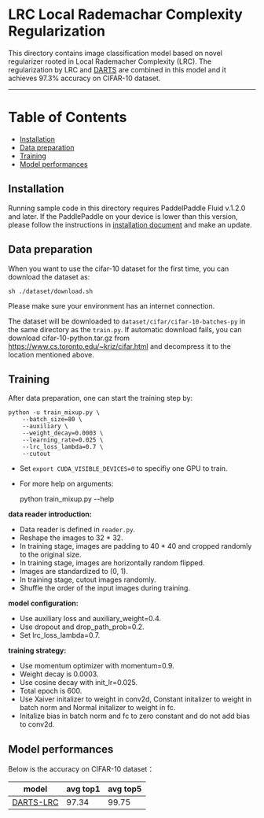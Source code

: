 # LRC Local Rademachar Complexity Regularization
This directory contains image classification model based on novel regularizer rooted in Local Rademacher Complexity (LRC). The regularization by LRC and [DARTS](https://arxiv.org/abs/1806.09055) are combined in this model and it achieves 97.3% accuracy on CIFAR-10 dataset.

---
# Table of Contents

- [Installation](#installation)
- [Data preparation](#data-preparation)
- [Training](#training)
- [Model performances](#model-performances)

## Installation

Running sample code in this directory requires PaddelPaddle Fluid v.1.2.0 and later. If the PaddlePaddle on your device is lower than this version, please follow the instructions in [installation document](http://www.paddlepaddle.org/documentation/docs/zh/1.2/beginners_guide/install/index_cn.html#paddlepaddle) and make an update.

## Data preparation

When you want to use the cifar-10 dataset for the first time, you can download the dataset as:

    sh ./dataset/download.sh

Please make sure your environment has an internet connection.

The dataset will be downloaded to `dataset/cifar/cifar-10-batches-py` in the same directory as the `train.py`. If automatic download fails, you can download cifar-10-python.tar.gz from https://www.cs.toronto.edu/~kriz/cifar.html and decompress it to the location mentioned above.


## Training

After data preparation, one can start the training step by:

    python -u train_mixup.py \
        --batch_size=80 \
        --auxiliary \
        --weight_decay=0.0003 \
        --learning_rate=0.025 \
        --lrc_loss_lambda=0.7 \
        --cutout
- Set ```export CUDA_VISIBLE_DEVICES=0``` to specifiy one GPU to train.
- For more help on arguments:

    python train_mixup.py --help

**data reader introduction:**

* Data reader is defined in `reader.py`.
* Reshape the images to 32 * 32.
* In training stage, images are padding to 40 * 40 and cropped randomly to the original size.
* In training stage, images are horizontally random flipped.
* Images are standardized to (0, 1).
* In training stage, cutout images randomly.
* Shuffle the order of the input images during training.

**model configuration:**

* Use auxiliary loss and auxiliary\_weight=0.4.
* Use dropout and drop\_path\_prob=0.2.
* Set lrc\_loss\_lambda=0.7.

**training strategy:**

*  Use momentum optimizer with momentum=0.9.
*  Weight decay is 0.0003.
*  Use cosine decay with init\_lr=0.025.
*  Total epoch is 600.
*  Use Xaiver initalizer to weight in conv2d, Constant initalizer to weight in batch norm and Normal initalizer to weight in fc.
*  Initalize bias in batch norm and fc to zero constant and do not add bias to conv2d.


## Model performances
Below is the accuracy on CIFAR-10 dataset：

| model | avg top1 | avg top5 |
| ----- | -------- | -------- |
| [DARTS-LRC](https://paddlemodels.bj.bcebos.com/autodl/fluid_rademacher.tar.gz) | 97.34 | 99.75 |
